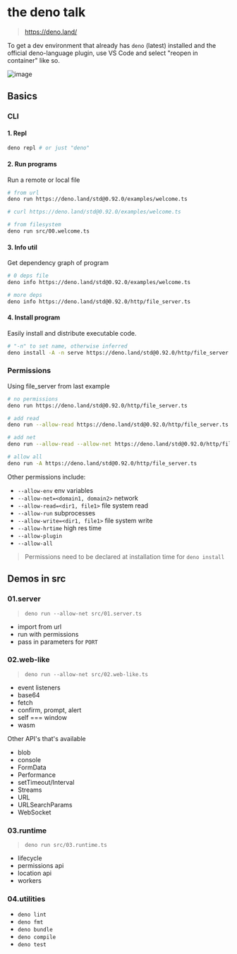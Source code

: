 # the deno talk

> https://deno.land/

To get a dev environment that already has `deno` (latest) installed and the official deno-language plugin, use VS Code and select "reopen in container" like so.

![image](https://user-images.githubusercontent.com/658586/111420864-44d2c680-86ec-11eb-9ecc-2859a30dd948.png)

## Basics

### CLI

#### 1. Repl

```sh
deno repl # or just "deno"
```

#### 2. Run programs

Run a remote or local file

```sh
# from url
deno run https://deno.land/std@0.92.0/examples/welcome.ts

# curl https://deno.land/std@0.92.0/examples/welcome.ts

# from filesystem
deno run src/00.welcome.ts
```

#### 3. Info util

Get dependency graph of program

```sh
# 0 deps file
deno info https://deno.land/std@0.92.0/examples/welcome.ts

# more deps
deno info https://deno.land/std@0.92.0/http/file_server.ts
```

#### 4. Install program

Easily install and distribute executable code.

```sh
# "-n" to set name, otherwise inferred
deno install -A -n serve https://deno.land/std@0.92.0/http/file_server.ts
```

### Permissions

Using file_server from last example
```sh
# no permissions
deno run https://deno.land/std@0.92.0/http/file_server.ts

# add read
deno run --allow-read https://deno.land/std@0.92.0/http/file_server.ts

# add net
deno run --allow-read --allow-net https://deno.land/std@0.92.0/http/file_server.ts

# allow all
deno run -A https://deno.land/std@0.92.0/http/file_server.ts
```

Other permissions include:

- `--allow-env` env variables
- `--allow-net=<domain1, domain2>` network
- `--allow-read=<dir1, file1>` file system read
- `--allow-run` subprocesses
- `--allow-write=<dir1, file1>` file system write
- `--allow-hrtime` high res time
- `--allow-plugin`
- `--allow-all`

> Permissions need to be declared at installation time for `deno install`

## Demos in src

### 01.server

> `deno run --allow-net src/01.server.ts`

- import from url
- run with permissions
- pass in parameters for `PORT`

### 02.web-like

> `deno run --allow-net src/02.web-like.ts`

- event listeners
- base64
- fetch
- confirm, prompt, alert
- self === window
- wasm

Other API's that's available
- blob
- console
- FormData
- Performance
- setTimeout/Interval
- Streams
- URL
- URLSearchParams
- WebSocket

### 03.runtime

> `deno run src/03.runtime.ts`

- lifecycle
- permissions api
- location api
- workers

### 04.utilities

- `deno lint`
- `deno fmt`
- `deno bundle`
- `deno compile`
- `deno test`